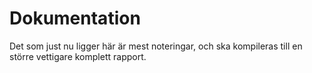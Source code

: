# Dokumentation

Det som just nu ligger här är mest noteringar, och ska kompileras till en
större vettigare komplett rapport.
